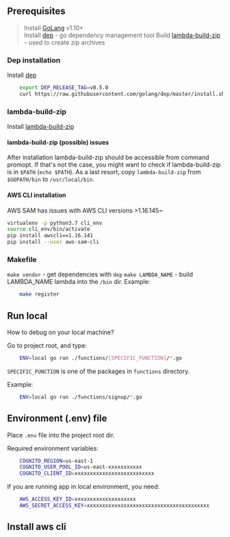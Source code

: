 ## Prerequisites
> Install [GoLang](https://golang.org/) v1.10+  
> Install [dep](#dep-installation) - go dependency management tool
> Build [lambda-build-zip](#lambda-build-zip) - used to create zip archives

### Dep installation
Install [dep](https://github.com/golang/dep)
```sh
    export DEP_RELEASE_TAG=v0.5.0 
    curl https://raw.githubusercontent.com/golang/dep/master/install.sh | sh
```

### lambda-build-zip
Install [lambda-build-zip](https://github.com/aws/aws-lambda-go)

#### lambda-build-zip (possible) issues
After installation lambda-build-zip should be accessible from command promopt. 
If that's not the case, you might want to check if lambda-build-zip is in `$PATH` (`echo $PATH`).
As a last resort, copy `lambda-build-zip` from `$GOPATH/bin` to `/usr/local/bin`.

#### AWS CLI installation
AWS SAM has issues with AWS CLI versions >1.16.145~
```sh
virtualenv -p python3.7 cli_env
source cli_env/bin/activate
pip install awscli==1.16.141
pip install --user aws-sam-cli
```

### Makefile
`make vendor`        - get dependencies with `dep`
`make LAMBDA_NAME` - build LAMBDA_NAME lambda into the `/bin` dir. Example:

```sh
    make register
```

## Run local
How to debug on your local machine?

Go to project root, and type:
```sh
    ENV=local go run ./functions/[SPECIFIC_FUNCTION]/*.go
```
`SPECIFIC_FUNCTION` is one of the packages in `functions` directory.

Example:
```sh
    ENV=local go run ./functions/signup/*.go 
```

## Environment (.env) file
Place `.env` file into the project root dir.

Required environment variables:
```sh
    COGNITO_REGION=us-east-1
    COGNITO_USER_POOL_ID=us-east-xxxxxxxxxxx
    COGNITO_CLIENT_ID=xxxxxxxxxxxxxxxxxxxxxxxxxx
```

If you are running app in local environment, you need:
```sh
    AWS_ACCESS_KEY_ID=xxxxxxxxxxxxxxxxxxxx
    AWS_SECRET_ACCESS_KEY=xxxxxxxxxxxxxxxxxxxxxxxxxxxxxxxxxxxxxxxx
```

## Install aws cli